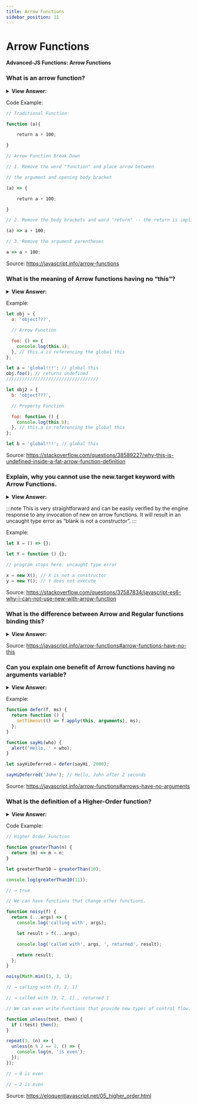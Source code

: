 ```yaml
---
title: Arrow Functions
sidebar_position: 11
---
```


# Arrow Functions

**Advanced-JS Functions: Arrow Functions**

<head>
  <title>Arrow Functions - JavaScript Interview Questions & Answers</title>
  <meta charSet="utf-8" />
</head>

### What is an arrow function?

<details>
  <summary><strong>View Answer:</strong></summary>
  <div>
  <div><strong>Interview Response:</strong> An arrow function is a compact alternative to a traditional function expression but is limited and cannot be used in all situations. Arrow Functions do not have their own bindings to “this” or super and should not be used as methods. They also do not have access to the arguments or new.target keywords. It should also be noted that arrow functions are not agreeable with the call, apply, and bind methods that generally rely on establishing scope. They also cannot be used as constructors and cannot use yield, within its own body.
</div>
  </div>
</details>

Code Example:

```js
// Traditional Function

function (a){

    return a + 100;

}

// Arrow Function Break Down

// 1. Remove the word "function" and place arrow between 

// the argument and opening body bracket

(a) => {

    return a + 100;

}

// 2. Remove the body brackets and word "return" -- the return is implied.

(a) => a + 100;

// 3. Remove the argument parentheses

a => a + 100;
```

Source: <https://javascript.info/arrow-functions>

### What is the meaning of Arrow functions having no “this”?

<details>
  <summary><strong>View Answer:</strong></summary>
  <div>
  <div><strong>Interview Response:</strong> Arrow functions have no “this” means that whenever “this” is used in an arrow function, it starts looking up the scope to find the value of “this”. During lookup it will find that the object does not have a “this” of its own as it goes up to global scope and bound the value of this with the global scope, where it will not find anything and returns undefined.</div><br />
  <div><strong>Technical Response:</strong> Unlike regular functions, Arrow functions does not have a this of their own, only regular functions and global scope have this of their own. Which would mean that whenever this would be referred in arrow function, it will start looking up the scope to find the value of this, or in this case, during lookup it found, that the object is not having a this of its own, hence, it went up to global scope and bound the value of this with global scope, where it will not find anything.
  </div>
  </div>
</details>

Example:

```js
let obj = {
  a: 'object???',

  // Arrow Function

  foo: () => {
    console.log(this.a);
  }, // this.a is referencing the global this
};

let a = 'global!!!'; // global this
obj.foo(); // returns undefined
///////////////////////////////////

let obj2 = {
  b: 'object???',

  // Property Function

  foo: function () {
    console.log(this.b);
  }, // this.a is referencing the global this
};

let b = 'global!!!'; // global this
```

Source: <https://stackoverflow.com/questions/38589227/why-this-is-undefined-inside-a-fat-arrow-function-definition>

### Explain, why you cannot use the new.target keyword with Arrow Functions.

<details>
  <summary><strong>View Answer:</strong></summary>
  <div>
  <div><strong>Interview Response:</strong> The reason you cannot use the new.target keyword with Arrow Functions is that it has no constructor, [[construct]] method. The new.target keyword is used to check if the function is called as a constructor or not.
</div>
  </div>
</details>

:::note
This is very straightforward and can be easily verified by the engine response to any invocation of new on arrow functions. It will result in an uncaught type error as “blank is not a constructor”.
:::

Example:

```js
let X = () => {};

let Y = function () {};

// program stops here: uncaught type error

x = new X(); // X is not a constructor
y = new Y(); // Y does not execute
```

Source: <https://stackoverflow.com/questions/37587834/javascript-es6-why-i-can-not-use-new-with-arrow-function>

### What is the difference between Arrow and Regular functions binding this?

<details>
  <summary><strong>View Answer:</strong></summary>
  <div>
  <div><strong>Interview Response:</strong> There is a subtle difference between an arrow function and a regular function called with bind(this). The bind(this) syntax creates a “bound version” of a regular function. The arrow does not create any binding. So, the function simply does not have “this”. The lookup of “this” is made the same way as a regular variable search in the outer lexical environment.
</div>
  </div>
</details>

Source: <https://javascript.info/arrow-functions#arrow-functions-have-no-this>

### Can you explain one benefit of Arrow functions having no arguments variable?

<details>
  <summary><strong>View Answer:</strong></summary>
  <div>
  <div><strong>Interview Response:</strong> Yes, arrow functions can be used in decorators to reduce code size. You can pass the arguments variable in a wrapper and because arrow functions do not bind to the arguments object. This gives you the ability to reduce code and write simple abstractions in JavaScript.
</div>
  </div>
</details>

Example:

```js
function defer(f, ms) {
  return function () {
    setTimeout(() => f.apply(this, arguments), ms);
  };
}

function sayHi(who) {
  alert('Hello, ' + who);
}

let sayHiDeferred = defer(sayHi, 2000);

sayHiDeferred('John'); // Hello, John after 2 seconds
```

Source: <https://javascript.info/arrow-functions#arrows-have-no-arguments>

### What is the definition of a Higher-Order function?

<details>
  <summary><strong>View Answer:</strong></summary>
  <div>
  <div><strong>Interview Response:</strong> Functions that operate on other functions, either by taking them as arguments or by returning them, are called higher-order functions.
</div>
  </div>
</details>

Code Example:

```js
// Higher Order Function

function greaterThan(n) {
  return (m) => m > n;
}

let greaterThan10 = greaterThan(10);

console.log(greaterThan10(11));

// → true

// We can have functions that change other functions.

function noisy(f) {
  return (...args) => {
    console.log('calling with', args);

    let result = f(...args);

    console.log('called with', args, ', returned', result);

    return result;
  };
}

noisy(Math.min)(3, 2, 1);

// → calling with [3, 2, 1]

// → called with [3, 2, 1] , returned 1

// We can even write functions that provide new types of control flow.

function unless(test, then) {
  if (!test) then();
}

repeat(3, (n) => {
  unless(n % 2 == 1, () => {
    console.log(n, 'is even');
  });
});

// → 0 is even

// → 2 is even
```

Source: <https://eloquentjavascript.net/05_higher_order.html>
